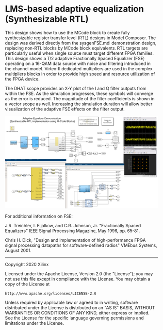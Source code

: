 # LMS-based adaptive equalization (Synthesizable RTL)

This design shows how to use the MCode block to create fully synthesizable register transfer level (RTL) designs in Model Composer. The design was derived directly from the sysgenFSE.mdl demonstration design, replacing non-RTL blocks by MCode block equivalents. RTL targets are particularly useful when single source must target different FPGA families. This design shows a T/2 adaptive Fractionally Spaced Equalizer (FSE) operating on a 16-QAM data source with noise and filtering introduced in the channel model. Virtex-II dedicated multipliers are used in the complex multipliers blocks in order to provide high speed and resource utilization of the FPGA device.

The DHAT scope provides an X-Y plot of the I and Q filter outputs from within the FSE. As the simulation progresses, these symbols will converge as the error is reduced. The magnitude of the filter coefficients is shown in a vector scope as well. Increasing the simulation duration will allow better visualization of the adaptive FSE effects on the filter output.

![](images/screen_shot.PNG)

For additional information on FSE:

J.R. Treichler, I. Fijalkow, and C.R. Johnson, Jr. "Fractionally Spaced Equalizers" IEEE Signal Processing Magazine, May 1996, pp. 65-81.

Chris H. Dick, "Design and implementation of high-performance FPGA signal processing datapaths for software-defined radios" VMEbus Systems, August 2001.

------------
Copyright 2020 Xilinx

Licensed under the Apache License, Version 2.0 (the "License");
you may not use this file except in compliance with the License.
You may obtain a copy of the License at

    http://www.apache.org/licenses/LICENSE-2.0

Unless required by applicable law or agreed to in writing, software
distributed under the License is distributed on an "AS IS" BASIS,
WITHOUT WARRANTIES OR CONDITIONS OF ANY KIND, either express or implied.
See the License for the specific language governing permissions and
limitations under the License.
